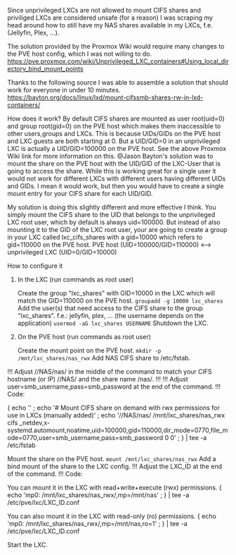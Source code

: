 Since unprivileged LXCs are not allowed to mount CIFS shares and priviliged LXCs are considered unsafe (for a reason) I was scraping my head around how to still have my NAS shares available in my LXCs, f.e. (Jellyfin, Plex, ...).

The solution provided by the Proxmox Wiki would require many changes to the PVE host config, which I was not willing to do.
https://pve.proxmox.com/wiki/Unprivileged_LXC_containers#Using_local_directory_bind_mount_points

Thanks to the following source I was able to assemble a solution that should work for everyone in under 10 minutes.
https://bayton.org/docs/linux/lxd/mount-cifssmb-shares-rw-in-lxd-containers/


How does it work?
By default CIFS shares are mounted as user root(uid=0) and group root(gid=0) on the PVE host which makes them inaccessible to other users,groups and LXCs.
This is because UIDs/GIDs on the PVE host and LXC guests are both starting at 0. But a UID/GID=0 in an unprivileged LXC is actually a UID/GID=100000 on the PVE host. See the above Proxmox Wiki link for more information on this.
@Jason Bayton's solution was to mount the share on the PVE host with the UID/GID of the LXC-User that is going to access the share. While this is working great for a single user it would not work for different LXCs with different users having different UIDs and GIDs. I mean it would work, but then you would have to create a single mount entry for your CIFS share for each UID/GID.

My solution is doing this slightly different and more effective I think.
You simply mount the CIFS share to the UID that belongs to the unprivileged LXC root user, which by default is always uid=100000.
But instead of also mounting it to the GID of the LXC root user, your are going to create a group in your LXC called lxc_cifs_shares with a gid=10000 which refers to gid=110000 on the PVE host.
PVE host (UID=100000/GID=110000) <--> unprivileged LXC (UID=0/GID=10000)


How to configure it

1. In the LXC (run commands as root user)

    Create the group "lxc_shares" with GID=10000 in the LXC which will match the GID=110000 on the PVE host.
    ``groupadd -g 10000 lxc_shares``
    Add the user(s) that need access to the CIFS share to the group "lxc_shares".
    f.e.: jellyfin, plex, ... (the username depends on the application)
    ``usermod -aG lxc_shares USERNAME``
    Shutdown the LXC.

2. On the PVE host (run commands as root user)

    Create the mount point on the PVE host.
    ``mkdir -p /mnt/lxc_shares/nas_rwx``
    Add NAS CIFS share to /etc/fstab.

!!! Adjust //NAS/nas/ in the middle of the command to match your CIFS hostname (or IP) //NAS/ and the share name /nas/. !!!
!!! Adjust user=smb_username,pass=smb_password at the end of the command. !!!
Code:

{ echo '' ; echo '# Mount CIFS share on demand with rwx permissions for use in LXCs (manually added)' ; echo '//NAS/nas/ /mnt/lxc_shares/nas_rwx cifs _netdev,x-systemd.automount,noatime,uid=100000,gid=110000,dir_mode=0770,file_mode=0770,user=smb_username,pass=smb_password 0 0' ; } | tee -a /etc/fstab

Mount the share on the PVE host.
``mount /mnt/lxc_shares/nas_rwx``
Add a bind mount of the share to the LXC config.
!!! Adjust the LXC_ID at the end of the command. !!!
Code:

You can mount it in the LXC with read+write+execute (rwx) permissions.
{ echo 'mp0: /mnt/lxc_shares/nas_rwx/,mp=/mnt/nas' ; } | tee -a /etc/pve/lxc/LXC_ID.conf

You can also mount it in the LXC with read-only (ro) permissions.
{ echo 'mp0: /mnt/lxc_shares/nas_rwx/,mp=/mnt/nas,ro=1' ; } | tee -a /etc/pve/lxc/LXC_ID.conf

Start the LXC.